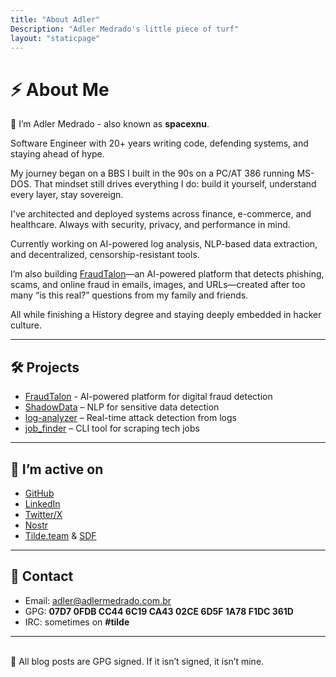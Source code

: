 ```yaml
---
title: "About Adler"
Description: "Adler Medrado's little piece of turf"
layout: "staticpage"
---
```


# ⚡️ About Me

👾 I’m Adler Medrado - also known as __spacexnu__.

Software Engineer with 20+ years writing code, defending systems, and staying ahead of hype.

My journey began on a BBS I built in the 90s on a PC/AT 386 running MS-DOS. That mindset still drives everything I do: build it yourself, understand every layer, stay sovereign.

I've architected and deployed systems across finance, e-commerce, and healthcare. Always with security, privacy, and performance in mind.

Currently working on AI-powered log analysis, NLP-based data extraction, and decentralized, censorship-resistant tools.

I’m also building [FraudTalon](https://fraudtalon.com)—an AI-powered platform that detects phishing, scams, and online fraud in emails, images, and URLs—created after too many “is this real?” questions from my family and friends.

All while finishing a History degree and staying deeply embedded in hacker culture.

---

## 🛠️ Projects

- [FraudTalon](https://fraudtalon.com) - AI-powered platform for digital fraud detection
- [ShadowData](https://github.com/spacexnu/ShadowData) – NLP for sensitive data detection
- [log-analyzer](https://github.com/spacexnu/log-analyzer) – Real-time attack detection from logs
- [job_finder](https://github.com/spacexnu/job_finder) – CLI tool for scraping tech jobs

---

## 💾 I’m active on

- [GitHub](https://github.com/spacexnu)
- [LinkedIn](https://linkedin.com/in/adlermedrado)
- [Twitter/X](https://x.com/spacexnu)
- [Nostr](https://nostr.build/u/spacexnu) 
- [Tilde.team](https://tilde.team) & [SDF](https://sdf.org)

---

## 📧 Contact

- Email: [adler@adlermedrado.com.br](mailto:adler@adlermedrado.com.br)
- GPG: __07D7 0FDB CC44 6C19 CA43 02CE 6D5F 1A78 F1DC 361D__
- IRC: sometimes on __#tilde__

---
<br />
🔏 All blog posts are GPG signed. If it isn’t signed, it isn’t mine.
